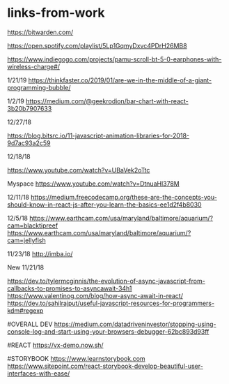 # links-from-work

https://bitwarden.com/

https://open.spotify.com/playlist/5Lp1GqmyDxvc4PDrH26MB8

https://www.indiegogo.com/projects/pamu-scroll-bt-5-0-earphones-with-wireless-charge#/


1/21/19
https://thinkfaster.co/2019/01/are-we-in-the-middle-of-a-giant-programming-bubble/

1/2/19
https://medium.com/@geekrodion/bar-chart-with-react-3b20b7907633

12/27/18

https://blog.bitsrc.io/11-javascript-animation-libraries-for-2018-9d7ac93a2c59

12/18/18

https://www.youtube.com/watch?v=UBaVek2oTtc

Myspace
https://www.youtube.com/watch?v=DtnuaHl378M


12/11/18
https://medium.freecodecamp.org/these-are-the-concepts-you-should-know-in-react-js-after-you-learn-the-basics-ee1d2f4b8030

12/5/18
https://www.earthcam.com/usa/maryland/baltimore/aquarium/?cam=blacktipreef
https://www.earthcam.com/usa/maryland/baltimore/aquarium/?cam=jellyfish


11/23/18
http://imba.io/

New 11/21/18  

https://dev.to/tylermcginnis/the-evolution-of-async-javascript-from-callbacks-to-promises-to-asyncawait-34h1
https://www.valentinog.com/blog/how-async-await-in-react/
https://dev.to/sahilrajput/useful-javascript-resources-for-programmers-kdm#regexp







#OVERALL DEV
https://medium.com/datadriveninvestor/stopping-using-console-log-and-start-using-your-browsers-debugger-62bc893d93ff

#REACT
https://vx-demo.now.sh/



#STORYBOOK 
https://www.learnstorybook.com
https://www.sitepoint.com/react-storybook-develop-beautiful-user-interfaces-with-ease/



